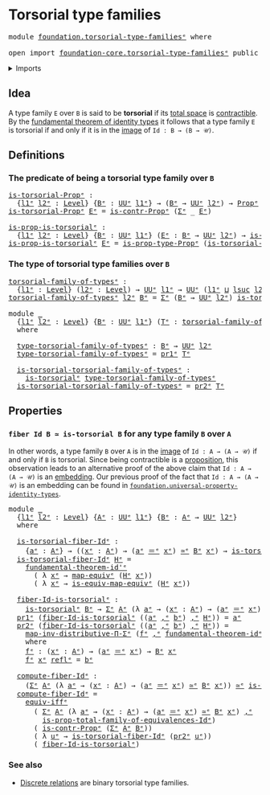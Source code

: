 # Torsorial type families

<pre class="Agda"><a id="36" class="Keyword">module</a> <a id="43" href="foundation.torsorial-type-families%25E1%25B5%2589.html" class="Module">foundation.torsorial-type-familiesᵉ</a> <a id="79" class="Keyword">where</a>

<a id="86" class="Keyword">open</a> <a id="91" class="Keyword">import</a> <a id="98" href="foundation-core.torsorial-type-families%25E1%25B5%2589.html" class="Module">foundation-core.torsorial-type-familiesᵉ</a> <a id="139" class="Keyword">public</a>
</pre>
<details><summary>Imports</summary>

<pre class="Agda"><a id="196" class="Keyword">open</a> <a id="201" class="Keyword">import</a> <a id="208" href="foundation.contractible-types%25E1%25B5%2589.html" class="Module">foundation.contractible-typesᵉ</a>
<a id="239" class="Keyword">open</a> <a id="244" class="Keyword">import</a> <a id="251" href="foundation.dependent-pair-types%25E1%25B5%2589.html" class="Module">foundation.dependent-pair-typesᵉ</a>
<a id="284" class="Keyword">open</a> <a id="289" class="Keyword">import</a> <a id="296" href="foundation.fundamental-theorem-of-identity-types%25E1%25B5%2589.html" class="Module">foundation.fundamental-theorem-of-identity-typesᵉ</a>
<a id="346" class="Keyword">open</a> <a id="351" class="Keyword">import</a> <a id="358" href="foundation.logical-equivalences%25E1%25B5%2589.html" class="Module">foundation.logical-equivalencesᵉ</a>
<a id="391" class="Keyword">open</a> <a id="396" class="Keyword">import</a> <a id="403" href="foundation.universal-property-identity-types%25E1%25B5%2589.html" class="Module">foundation.universal-property-identity-typesᵉ</a>
<a id="449" class="Keyword">open</a> <a id="454" class="Keyword">import</a> <a id="461" href="foundation.universe-levels%25E1%25B5%2589.html" class="Module">foundation.universe-levelsᵉ</a>

<a id="490" class="Keyword">open</a> <a id="495" class="Keyword">import</a> <a id="502" href="foundation-core.equivalences%25E1%25B5%2589.html" class="Module">foundation-core.equivalencesᵉ</a>
<a id="532" class="Keyword">open</a> <a id="537" class="Keyword">import</a> <a id="544" href="foundation-core.identity-types%25E1%25B5%2589.html" class="Module">foundation-core.identity-typesᵉ</a>
<a id="576" class="Keyword">open</a> <a id="581" class="Keyword">import</a> <a id="588" href="foundation-core.propositions%25E1%25B5%2589.html" class="Module">foundation-core.propositionsᵉ</a>
<a id="618" class="Keyword">open</a> <a id="623" class="Keyword">import</a> <a id="630" href="foundation-core.type-theoretic-principle-of-choice%25E1%25B5%2589.html" class="Module">foundation-core.type-theoretic-principle-of-choiceᵉ</a>
</pre>
</details>

## Idea

A type family `E` over `B` is said to be **torsorial** if its
[total space](foundation.dependent-pair-types.md) is
[contractible](foundation.contractible-types.md). By the
[fundamental theorem of identity types](foundation.fundamental-theorem-of-identity-types.md)
it follows that a type family `E` is torsorial if and only if it is in the
[image](foundation.images.md) of `Id : B → (B → 𝒰)`.

## Definitions

### The predicate of being a torsorial type family over `B`

<pre class="Agda"><a id="is-torsorial-Propᵉ"></a><a id="1187" href="foundation.torsorial-type-families%25E1%25B5%2589.html#1187" class="Function">is-torsorial-Propᵉ</a> <a id="1206" class="Symbol">:</a>
  <a id="1210" class="Symbol">{</a><a id="1211" href="foundation.torsorial-type-families%25E1%25B5%2589.html#1211" class="Bound">l1ᵉ</a> <a id="1215" href="foundation.torsorial-type-families%25E1%25B5%2589.html#1215" class="Bound">l2ᵉ</a> <a id="1219" class="Symbol">:</a> <a id="1221" href="Agda.Primitive.html#742" class="Postulate">Level</a><a id="1226" class="Symbol">}</a> <a id="1228" class="Symbol">{</a><a id="1229" href="foundation.torsorial-type-families%25E1%25B5%2589.html#1229" class="Bound">Bᵉ</a> <a id="1232" class="Symbol">:</a> <a id="1234" href="Agda.Primitive.html#429" class="Primitive">UUᵉ</a> <a id="1238" href="foundation.torsorial-type-families%25E1%25B5%2589.html#1211" class="Bound">l1ᵉ</a><a id="1241" class="Symbol">}</a> <a id="1243" class="Symbol">→</a> <a id="1245" class="Symbol">(</a><a id="1246" href="foundation.torsorial-type-families%25E1%25B5%2589.html#1229" class="Bound">Bᵉ</a> <a id="1249" class="Symbol">→</a> <a id="1251" href="Agda.Primitive.html#429" class="Primitive">UUᵉ</a> <a id="1255" href="foundation.torsorial-type-families%25E1%25B5%2589.html#1215" class="Bound">l2ᵉ</a><a id="1258" class="Symbol">)</a> <a id="1260" class="Symbol">→</a> <a id="1262" href="foundation-core.propositions%25E1%25B5%2589.html#1181" class="Function">Propᵉ</a> <a id="1268" class="Symbol">(</a><a id="1269" href="foundation.torsorial-type-families%25E1%25B5%2589.html#1211" class="Bound">l1ᵉ</a> <a id="1273" href="Agda.Primitive.html#961" class="Primitive Operator">⊔</a> <a id="1275" href="foundation.torsorial-type-families%25E1%25B5%2589.html#1215" class="Bound">l2ᵉ</a><a id="1278" class="Symbol">)</a>
<a id="1280" href="foundation.torsorial-type-families%25E1%25B5%2589.html#1187" class="Function">is-torsorial-Propᵉ</a> <a id="1299" href="foundation.torsorial-type-families%25E1%25B5%2589.html#1299" class="Bound">Eᵉ</a> <a id="1302" class="Symbol">=</a> <a id="1304" href="foundation.contractible-types%25E1%25B5%2589.html#1077" class="Function">is-contr-Propᵉ</a> <a id="1319" class="Symbol">(</a><a id="1320" href="foundation.dependent-pair-types%25E1%25B5%2589.html#585" class="Record">Σᵉ</a> <a id="1323" class="Symbol">_</a> <a id="1325" href="foundation.torsorial-type-families%25E1%25B5%2589.html#1299" class="Bound">Eᵉ</a><a id="1327" class="Symbol">)</a>

<a id="is-prop-is-torsorialᵉ"></a><a id="1330" href="foundation.torsorial-type-families%25E1%25B5%2589.html#1330" class="Function">is-prop-is-torsorialᵉ</a> <a id="1352" class="Symbol">:</a>
  <a id="1356" class="Symbol">{</a><a id="1357" href="foundation.torsorial-type-families%25E1%25B5%2589.html#1357" class="Bound">l1ᵉ</a> <a id="1361" href="foundation.torsorial-type-families%25E1%25B5%2589.html#1361" class="Bound">l2ᵉ</a> <a id="1365" class="Symbol">:</a> <a id="1367" href="Agda.Primitive.html#742" class="Postulate">Level</a><a id="1372" class="Symbol">}</a> <a id="1374" class="Symbol">{</a><a id="1375" href="foundation.torsorial-type-families%25E1%25B5%2589.html#1375" class="Bound">Bᵉ</a> <a id="1378" class="Symbol">:</a> <a id="1380" href="Agda.Primitive.html#429" class="Primitive">UUᵉ</a> <a id="1384" href="foundation.torsorial-type-families%25E1%25B5%2589.html#1357" class="Bound">l1ᵉ</a><a id="1387" class="Symbol">}</a> <a id="1389" class="Symbol">(</a><a id="1390" href="foundation.torsorial-type-families%25E1%25B5%2589.html#1390" class="Bound">Eᵉ</a> <a id="1393" class="Symbol">:</a> <a id="1395" href="foundation.torsorial-type-families%25E1%25B5%2589.html#1375" class="Bound">Bᵉ</a> <a id="1398" class="Symbol">→</a> <a id="1400" href="Agda.Primitive.html#429" class="Primitive">UUᵉ</a> <a id="1404" href="foundation.torsorial-type-families%25E1%25B5%2589.html#1361" class="Bound">l2ᵉ</a><a id="1407" class="Symbol">)</a> <a id="1409" class="Symbol">→</a> <a id="1411" href="foundation-core.propositions%25E1%25B5%2589.html#1041" class="Function">is-propᵉ</a> <a id="1420" class="Symbol">(</a><a id="1421" href="foundation-core.torsorial-type-families%25E1%25B5%2589.html#2479" class="Function">is-torsorialᵉ</a> <a id="1435" href="foundation.torsorial-type-families%25E1%25B5%2589.html#1390" class="Bound">Eᵉ</a><a id="1437" class="Symbol">)</a>
<a id="1439" href="foundation.torsorial-type-families%25E1%25B5%2589.html#1330" class="Function">is-prop-is-torsorialᵉ</a> <a id="1461" href="foundation.torsorial-type-families%25E1%25B5%2589.html#1461" class="Bound">Eᵉ</a> <a id="1464" class="Symbol">=</a> <a id="1466" href="foundation-core.propositions%25E1%25B5%2589.html#1361" class="Function">is-prop-type-Propᵉ</a> <a id="1485" class="Symbol">(</a><a id="1486" href="foundation.torsorial-type-families%25E1%25B5%2589.html#1187" class="Function">is-torsorial-Propᵉ</a> <a id="1505" href="foundation.torsorial-type-families%25E1%25B5%2589.html#1461" class="Bound">Eᵉ</a><a id="1507" class="Symbol">)</a>
</pre>
### The type of torsorial type families over `B`

<pre class="Agda"><a id="torsorial-family-of-typesᵉ"></a><a id="1572" href="foundation.torsorial-type-families%25E1%25B5%2589.html#1572" class="Function">torsorial-family-of-typesᵉ</a> <a id="1599" class="Symbol">:</a>
  <a id="1603" class="Symbol">{</a><a id="1604" href="foundation.torsorial-type-families%25E1%25B5%2589.html#1604" class="Bound">l1ᵉ</a> <a id="1608" class="Symbol">:</a> <a id="1610" href="Agda.Primitive.html#742" class="Postulate">Level</a><a id="1615" class="Symbol">}</a> <a id="1617" class="Symbol">(</a><a id="1618" href="foundation.torsorial-type-families%25E1%25B5%2589.html#1618" class="Bound">l2ᵉ</a> <a id="1622" class="Symbol">:</a> <a id="1624" href="Agda.Primitive.html#742" class="Postulate">Level</a><a id="1629" class="Symbol">)</a> <a id="1631" class="Symbol">→</a> <a id="1633" href="Agda.Primitive.html#429" class="Primitive">UUᵉ</a> <a id="1637" href="foundation.torsorial-type-families%25E1%25B5%2589.html#1604" class="Bound">l1ᵉ</a> <a id="1641" class="Symbol">→</a> <a id="1643" href="Agda.Primitive.html#429" class="Primitive">UUᵉ</a> <a id="1647" class="Symbol">(</a><a id="1648" href="foundation.torsorial-type-families%25E1%25B5%2589.html#1604" class="Bound">l1ᵉ</a> <a id="1652" href="Agda.Primitive.html#961" class="Primitive Operator">⊔</a> <a id="1654" href="Agda.Primitive.html#931" class="Primitive">lsuc</a> <a id="1659" href="foundation.torsorial-type-families%25E1%25B5%2589.html#1618" class="Bound">l2ᵉ</a><a id="1662" class="Symbol">)</a>
<a id="1664" href="foundation.torsorial-type-families%25E1%25B5%2589.html#1572" class="Function">torsorial-family-of-typesᵉ</a> <a id="1691" href="foundation.torsorial-type-families%25E1%25B5%2589.html#1691" class="Bound">l2ᵉ</a> <a id="1695" href="foundation.torsorial-type-families%25E1%25B5%2589.html#1695" class="Bound">Bᵉ</a> <a id="1698" class="Symbol">=</a> <a id="1700" href="foundation.dependent-pair-types%25E1%25B5%2589.html#585" class="Record">Σᵉ</a> <a id="1703" class="Symbol">(</a><a id="1704" href="foundation.torsorial-type-families%25E1%25B5%2589.html#1695" class="Bound">Bᵉ</a> <a id="1707" class="Symbol">→</a> <a id="1709" href="Agda.Primitive.html#429" class="Primitive">UUᵉ</a> <a id="1713" href="foundation.torsorial-type-families%25E1%25B5%2589.html#1691" class="Bound">l2ᵉ</a><a id="1716" class="Symbol">)</a> <a id="1718" href="foundation-core.torsorial-type-families%25E1%25B5%2589.html#2479" class="Function">is-torsorialᵉ</a>

<a id="1733" class="Keyword">module</a> <a id="1740" href="foundation.torsorial-type-families%25E1%25B5%2589.html#1740" class="Module">_</a>
  <a id="1744" class="Symbol">{</a><a id="1745" href="foundation.torsorial-type-families%25E1%25B5%2589.html#1745" class="Bound">l1ᵉ</a> <a id="1749" href="foundation.torsorial-type-families%25E1%25B5%2589.html#1749" class="Bound">l2ᵉ</a> <a id="1753" class="Symbol">:</a> <a id="1755" href="Agda.Primitive.html#742" class="Postulate">Level</a><a id="1760" class="Symbol">}</a> <a id="1762" class="Symbol">{</a><a id="1763" href="foundation.torsorial-type-families%25E1%25B5%2589.html#1763" class="Bound">Bᵉ</a> <a id="1766" class="Symbol">:</a> <a id="1768" href="Agda.Primitive.html#429" class="Primitive">UUᵉ</a> <a id="1772" href="foundation.torsorial-type-families%25E1%25B5%2589.html#1745" class="Bound">l1ᵉ</a><a id="1775" class="Symbol">}</a> <a id="1777" class="Symbol">(</a><a id="1778" href="foundation.torsorial-type-families%25E1%25B5%2589.html#1778" class="Bound">Tᵉ</a> <a id="1781" class="Symbol">:</a> <a id="1783" href="foundation.torsorial-type-families%25E1%25B5%2589.html#1572" class="Function">torsorial-family-of-typesᵉ</a> <a id="1810" href="foundation.torsorial-type-families%25E1%25B5%2589.html#1749" class="Bound">l2ᵉ</a> <a id="1814" href="foundation.torsorial-type-families%25E1%25B5%2589.html#1763" class="Bound">Bᵉ</a><a id="1816" class="Symbol">)</a>
  <a id="1820" class="Keyword">where</a>

  <a id="1829" href="foundation.torsorial-type-families%25E1%25B5%2589.html#1829" class="Function">type-torsorial-family-of-typesᵉ</a> <a id="1861" class="Symbol">:</a> <a id="1863" href="foundation.torsorial-type-families%25E1%25B5%2589.html#1763" class="Bound">Bᵉ</a> <a id="1866" class="Symbol">→</a> <a id="1868" href="Agda.Primitive.html#429" class="Primitive">UUᵉ</a> <a id="1872" href="foundation.torsorial-type-families%25E1%25B5%2589.html#1749" class="Bound">l2ᵉ</a>
  <a id="1878" href="foundation.torsorial-type-families%25E1%25B5%2589.html#1829" class="Function">type-torsorial-family-of-typesᵉ</a> <a id="1910" class="Symbol">=</a> <a id="1912" href="foundation.dependent-pair-types%25E1%25B5%2589.html#697" class="Field">pr1ᵉ</a> <a id="1917" href="foundation.torsorial-type-families%25E1%25B5%2589.html#1778" class="Bound">Tᵉ</a>

  <a id="1923" href="foundation.torsorial-type-families%25E1%25B5%2589.html#1923" class="Function">is-torsorial-torsorial-family-of-typesᵉ</a> <a id="1963" class="Symbol">:</a>
    <a id="1969" href="foundation-core.torsorial-type-families%25E1%25B5%2589.html#2479" class="Function">is-torsorialᵉ</a> <a id="1983" href="foundation.torsorial-type-families%25E1%25B5%2589.html#1829" class="Function">type-torsorial-family-of-typesᵉ</a>
  <a id="2017" href="foundation.torsorial-type-families%25E1%25B5%2589.html#1923" class="Function">is-torsorial-torsorial-family-of-typesᵉ</a> <a id="2057" class="Symbol">=</a> <a id="2059" href="foundation.dependent-pair-types%25E1%25B5%2589.html#711" class="Field">pr2ᵉ</a> <a id="2064" href="foundation.torsorial-type-families%25E1%25B5%2589.html#1778" class="Bound">Tᵉ</a>
</pre>
## Properties

### `fiber Id B ≃ is-torsorial B` for any type family `B` over `A`

In other words, a type family `B` over `A` is in the
[image](foundation.images.md) of `Id : A → (A → 𝒰)` if and only if `B` is
torsorial. Since being contractible is a
[proposition](foundation.propositions.md), this observation leads to an
alternative proof of the above claim that `Id : A → (A → 𝒰)` is an
[embedding](foundation.embeddings.md). Our previous proof of the fact that
`Id : A → (A → 𝒰)` is an embedding can be found in
[`foundation.universal-property-identity-types`](foundation.universal-property-identity-types.md).

<pre class="Agda"><a id="2696" class="Keyword">module</a> <a id="2703" href="foundation.torsorial-type-families%25E1%25B5%2589.html#2703" class="Module">_</a>
  <a id="2707" class="Symbol">{</a><a id="2708" href="foundation.torsorial-type-families%25E1%25B5%2589.html#2708" class="Bound">l1ᵉ</a> <a id="2712" href="foundation.torsorial-type-families%25E1%25B5%2589.html#2712" class="Bound">l2ᵉ</a> <a id="2716" class="Symbol">:</a> <a id="2718" href="Agda.Primitive.html#742" class="Postulate">Level</a><a id="2723" class="Symbol">}</a> <a id="2725" class="Symbol">{</a><a id="2726" href="foundation.torsorial-type-families%25E1%25B5%2589.html#2726" class="Bound">Aᵉ</a> <a id="2729" class="Symbol">:</a> <a id="2731" href="Agda.Primitive.html#429" class="Primitive">UUᵉ</a> <a id="2735" href="foundation.torsorial-type-families%25E1%25B5%2589.html#2708" class="Bound">l1ᵉ</a><a id="2738" class="Symbol">}</a> <a id="2740" class="Symbol">{</a><a id="2741" href="foundation.torsorial-type-families%25E1%25B5%2589.html#2741" class="Bound">Bᵉ</a> <a id="2744" class="Symbol">:</a> <a id="2746" href="foundation.torsorial-type-families%25E1%25B5%2589.html#2726" class="Bound">Aᵉ</a> <a id="2749" class="Symbol">→</a> <a id="2751" href="Agda.Primitive.html#429" class="Primitive">UUᵉ</a> <a id="2755" href="foundation.torsorial-type-families%25E1%25B5%2589.html#2712" class="Bound">l2ᵉ</a><a id="2758" class="Symbol">}</a>
  <a id="2762" class="Keyword">where</a>

  <a id="2771" href="foundation.torsorial-type-families%25E1%25B5%2589.html#2771" class="Function">is-torsorial-fiber-Idᵉ</a> <a id="2794" class="Symbol">:</a>
    <a id="2800" class="Symbol">{</a><a id="2801" href="foundation.torsorial-type-families%25E1%25B5%2589.html#2801" class="Bound">aᵉ</a> <a id="2804" class="Symbol">:</a> <a id="2806" href="foundation.torsorial-type-families%25E1%25B5%2589.html#2726" class="Bound">Aᵉ</a><a id="2808" class="Symbol">}</a> <a id="2810" class="Symbol">→</a> <a id="2812" class="Symbol">((</a><a id="2814" href="foundation.torsorial-type-families%25E1%25B5%2589.html#2814" class="Bound">xᵉ</a> <a id="2817" class="Symbol">:</a> <a id="2819" href="foundation.torsorial-type-families%25E1%25B5%2589.html#2726" class="Bound">Aᵉ</a><a id="2821" class="Symbol">)</a> <a id="2823" class="Symbol">→</a> <a id="2825" class="Symbol">(</a><a id="2826" href="foundation.torsorial-type-families%25E1%25B5%2589.html#2801" class="Bound">aᵉ</a> <a id="2829" href="foundation-core.identity-types%25E1%25B5%2589.html#2730" class="Function Operator">＝ᵉ</a> <a id="2832" href="foundation.torsorial-type-families%25E1%25B5%2589.html#2814" class="Bound">xᵉ</a><a id="2834" class="Symbol">)</a> <a id="2836" href="foundation-core.equivalences%25E1%25B5%2589.html#2662" class="Function Operator">≃ᵉ</a> <a id="2839" href="foundation.torsorial-type-families%25E1%25B5%2589.html#2741" class="Bound">Bᵉ</a> <a id="2842" href="foundation.torsorial-type-families%25E1%25B5%2589.html#2814" class="Bound">xᵉ</a><a id="2844" class="Symbol">)</a> <a id="2846" class="Symbol">→</a> <a id="2848" href="foundation-core.torsorial-type-families%25E1%25B5%2589.html#2479" class="Function">is-torsorialᵉ</a> <a id="2862" href="foundation.torsorial-type-families%25E1%25B5%2589.html#2741" class="Bound">Bᵉ</a>
  <a id="2867" href="foundation.torsorial-type-families%25E1%25B5%2589.html#2771" class="Function">is-torsorial-fiber-Idᵉ</a> <a id="2890" href="foundation.torsorial-type-families%25E1%25B5%2589.html#2890" class="Bound">Hᵉ</a> <a id="2893" class="Symbol">=</a>
    <a id="2899" href="foundation.fundamental-theorem-of-identity-types%25E1%25B5%2589.html#2352" class="Function">fundamental-theorem-id&#39;ᵉ</a>
      <a id="2930" class="Symbol">(</a> <a id="2932" class="Symbol">λ</a> <a id="2934" href="foundation.torsorial-type-families%25E1%25B5%2589.html#2934" class="Bound">xᵉ</a> <a id="2937" class="Symbol">→</a> <a id="2939" href="foundation-core.equivalences%25E1%25B5%2589.html#2892" class="Function">map-equivᵉ</a> <a id="2950" class="Symbol">(</a><a id="2951" href="foundation.torsorial-type-families%25E1%25B5%2589.html#2890" class="Bound">Hᵉ</a> <a id="2954" href="foundation.torsorial-type-families%25E1%25B5%2589.html#2934" class="Bound">xᵉ</a><a id="2956" class="Symbol">))</a>
      <a id="2965" class="Symbol">(</a> <a id="2967" class="Symbol">λ</a> <a id="2969" href="foundation.torsorial-type-families%25E1%25B5%2589.html#2969" class="Bound">xᵉ</a> <a id="2972" class="Symbol">→</a> <a id="2974" href="foundation-core.equivalences%25E1%25B5%2589.html#2939" class="Function">is-equiv-map-equivᵉ</a> <a id="2994" class="Symbol">(</a><a id="2995" href="foundation.torsorial-type-families%25E1%25B5%2589.html#2890" class="Bound">Hᵉ</a> <a id="2998" href="foundation.torsorial-type-families%25E1%25B5%2589.html#2969" class="Bound">xᵉ</a><a id="3000" class="Symbol">))</a>

  <a id="3006" href="foundation.torsorial-type-families%25E1%25B5%2589.html#3006" class="Function">fiber-Id-is-torsorialᵉ</a> <a id="3029" class="Symbol">:</a>
    <a id="3035" href="foundation-core.torsorial-type-families%25E1%25B5%2589.html#2479" class="Function">is-torsorialᵉ</a> <a id="3049" href="foundation.torsorial-type-families%25E1%25B5%2589.html#2741" class="Bound">Bᵉ</a> <a id="3052" class="Symbol">→</a> <a id="3054" href="foundation.dependent-pair-types%25E1%25B5%2589.html#585" class="Record">Σᵉ</a> <a id="3057" href="foundation.torsorial-type-families%25E1%25B5%2589.html#2726" class="Bound">Aᵉ</a> <a id="3060" class="Symbol">(λ</a> <a id="3063" href="foundation.torsorial-type-families%25E1%25B5%2589.html#3063" class="Bound">aᵉ</a> <a id="3066" class="Symbol">→</a> <a id="3068" class="Symbol">(</a><a id="3069" href="foundation.torsorial-type-families%25E1%25B5%2589.html#3069" class="Bound">xᵉ</a> <a id="3072" class="Symbol">:</a> <a id="3074" href="foundation.torsorial-type-families%25E1%25B5%2589.html#2726" class="Bound">Aᵉ</a><a id="3076" class="Symbol">)</a> <a id="3078" class="Symbol">→</a> <a id="3080" class="Symbol">(</a><a id="3081" href="foundation.torsorial-type-families%25E1%25B5%2589.html#3063" class="Bound">aᵉ</a> <a id="3084" href="foundation-core.identity-types%25E1%25B5%2589.html#2730" class="Function Operator">＝ᵉ</a> <a id="3087" href="foundation.torsorial-type-families%25E1%25B5%2589.html#3069" class="Bound">xᵉ</a><a id="3089" class="Symbol">)</a> <a id="3091" href="foundation-core.equivalences%25E1%25B5%2589.html#2662" class="Function Operator">≃ᵉ</a> <a id="3094" href="foundation.torsorial-type-families%25E1%25B5%2589.html#2741" class="Bound">Bᵉ</a> <a id="3097" href="foundation.torsorial-type-families%25E1%25B5%2589.html#3069" class="Bound">xᵉ</a><a id="3099" class="Symbol">)</a>
  <a id="3103" href="foundation.dependent-pair-types%25E1%25B5%2589.html#697" class="Field">pr1ᵉ</a> <a id="3108" class="Symbol">(</a><a id="3109" href="foundation.torsorial-type-families%25E1%25B5%2589.html#3006" class="Function">fiber-Id-is-torsorialᵉ</a> <a id="3132" class="Symbol">((</a><a id="3134" href="foundation.torsorial-type-families%25E1%25B5%2589.html#3134" class="Bound">aᵉ</a> <a id="3137" href="foundation.dependent-pair-types%25E1%25B5%2589.html#788" class="InductiveConstructor Operator">,ᵉ</a> <a id="3140" href="foundation.torsorial-type-families%25E1%25B5%2589.html#3140" class="Bound">bᵉ</a><a id="3142" class="Symbol">)</a> <a id="3144" href="foundation.dependent-pair-types%25E1%25B5%2589.html#788" class="InductiveConstructor Operator">,ᵉ</a> <a id="3147" href="foundation.torsorial-type-families%25E1%25B5%2589.html#3147" class="Bound">Hᵉ</a><a id="3149" class="Symbol">))</a> <a id="3152" class="Symbol">=</a> <a id="3154" href="foundation.torsorial-type-families%25E1%25B5%2589.html#3134" class="Bound">aᵉ</a>
  <a id="3159" href="foundation.dependent-pair-types%25E1%25B5%2589.html#711" class="Field">pr2ᵉ</a> <a id="3164" class="Symbol">(</a><a id="3165" href="foundation.torsorial-type-families%25E1%25B5%2589.html#3006" class="Function">fiber-Id-is-torsorialᵉ</a> <a id="3188" class="Symbol">((</a><a id="3190" href="foundation.torsorial-type-families%25E1%25B5%2589.html#3190" class="Bound">aᵉ</a> <a id="3193" href="foundation.dependent-pair-types%25E1%25B5%2589.html#788" class="InductiveConstructor Operator">,ᵉ</a> <a id="3196" href="foundation.torsorial-type-families%25E1%25B5%2589.html#3196" class="Bound">bᵉ</a><a id="3198" class="Symbol">)</a> <a id="3200" href="foundation.dependent-pair-types%25E1%25B5%2589.html#788" class="InductiveConstructor Operator">,ᵉ</a> <a id="3203" href="foundation.torsorial-type-families%25E1%25B5%2589.html#3203" class="Bound">Hᵉ</a><a id="3205" class="Symbol">))</a> <a id="3208" class="Symbol">=</a>
    <a id="3214" href="foundation-core.type-theoretic-principle-of-choice%25E1%25B5%2589.html#2282" class="Function">map-inv-distributive-Π-Σᵉ</a> <a id="3240" class="Symbol">(</a><a id="3241" href="foundation.torsorial-type-families%25E1%25B5%2589.html#3308" class="Function">fᵉ</a> <a id="3244" href="foundation.dependent-pair-types%25E1%25B5%2589.html#788" class="InductiveConstructor Operator">,ᵉ</a> <a id="3247" href="foundation.fundamental-theorem-of-identity-types%25E1%25B5%2589.html#2064" class="Function">fundamental-theorem-idᵉ</a> <a id="3271" class="Symbol">((</a><a id="3273" href="foundation.torsorial-type-families%25E1%25B5%2589.html#3190" class="Bound">aᵉ</a> <a id="3276" href="foundation.dependent-pair-types%25E1%25B5%2589.html#788" class="InductiveConstructor Operator">,ᵉ</a> <a id="3279" href="foundation.torsorial-type-families%25E1%25B5%2589.html#3196" class="Bound">bᵉ</a><a id="3281" class="Symbol">)</a> <a id="3283" href="foundation.dependent-pair-types%25E1%25B5%2589.html#788" class="InductiveConstructor Operator">,ᵉ</a> <a id="3286" href="foundation.torsorial-type-families%25E1%25B5%2589.html#3203" class="Bound">Hᵉ</a><a id="3288" class="Symbol">)</a> <a id="3290" href="foundation.torsorial-type-families%25E1%25B5%2589.html#3308" class="Function">fᵉ</a><a id="3292" class="Symbol">)</a>
    <a id="3298" class="Keyword">where</a>
    <a id="3308" href="foundation.torsorial-type-families%25E1%25B5%2589.html#3308" class="Function">fᵉ</a> <a id="3311" class="Symbol">:</a> <a id="3313" class="Symbol">(</a><a id="3314" href="foundation.torsorial-type-families%25E1%25B5%2589.html#3314" class="Bound">xᵉ</a> <a id="3317" class="Symbol">:</a> <a id="3319" href="foundation.torsorial-type-families%25E1%25B5%2589.html#2726" class="Bound">Aᵉ</a><a id="3321" class="Symbol">)</a> <a id="3323" class="Symbol">→</a> <a id="3325" class="Symbol">(</a><a id="3326" href="foundation.torsorial-type-families%25E1%25B5%2589.html#3190" class="Bound">aᵉ</a> <a id="3329" href="foundation-core.identity-types%25E1%25B5%2589.html#2730" class="Function Operator">＝ᵉ</a> <a id="3332" href="foundation.torsorial-type-families%25E1%25B5%2589.html#3314" class="Bound">xᵉ</a><a id="3334" class="Symbol">)</a> <a id="3336" class="Symbol">→</a> <a id="3338" href="foundation.torsorial-type-families%25E1%25B5%2589.html#2741" class="Bound">Bᵉ</a> <a id="3341" href="foundation.torsorial-type-families%25E1%25B5%2589.html#3314" class="Bound">xᵉ</a>
    <a id="3348" href="foundation.torsorial-type-families%25E1%25B5%2589.html#3308" class="Function">fᵉ</a> <a id="3351" href="foundation.torsorial-type-families%25E1%25B5%2589.html#3351" class="Bound">xᵉ</a> <a id="3354" href="foundation-core.identity-types%25E1%25B5%2589.html#2694" class="InductiveConstructor">reflᵉ</a> <a id="3360" class="Symbol">=</a> <a id="3362" href="foundation.torsorial-type-families%25E1%25B5%2589.html#3196" class="Bound">bᵉ</a>

  <a id="3368" href="foundation.torsorial-type-families%25E1%25B5%2589.html#3368" class="Function">compute-fiber-Idᵉ</a> <a id="3386" class="Symbol">:</a>
    <a id="3392" class="Symbol">(</a><a id="3393" href="foundation.dependent-pair-types%25E1%25B5%2589.html#585" class="Record">Σᵉ</a> <a id="3396" href="foundation.torsorial-type-families%25E1%25B5%2589.html#2726" class="Bound">Aᵉ</a> <a id="3399" class="Symbol">(λ</a> <a id="3402" href="foundation.torsorial-type-families%25E1%25B5%2589.html#3402" class="Bound">aᵉ</a> <a id="3405" class="Symbol">→</a> <a id="3407" class="Symbol">(</a><a id="3408" href="foundation.torsorial-type-families%25E1%25B5%2589.html#3408" class="Bound">xᵉ</a> <a id="3411" class="Symbol">:</a> <a id="3413" href="foundation.torsorial-type-families%25E1%25B5%2589.html#2726" class="Bound">Aᵉ</a><a id="3415" class="Symbol">)</a> <a id="3417" class="Symbol">→</a> <a id="3419" class="Symbol">(</a><a id="3420" href="foundation.torsorial-type-families%25E1%25B5%2589.html#3402" class="Bound">aᵉ</a> <a id="3423" href="foundation-core.identity-types%25E1%25B5%2589.html#2730" class="Function Operator">＝ᵉ</a> <a id="3426" href="foundation.torsorial-type-families%25E1%25B5%2589.html#3408" class="Bound">xᵉ</a><a id="3428" class="Symbol">)</a> <a id="3430" href="foundation-core.equivalences%25E1%25B5%2589.html#2662" class="Function Operator">≃ᵉ</a> <a id="3433" href="foundation.torsorial-type-families%25E1%25B5%2589.html#2741" class="Bound">Bᵉ</a> <a id="3436" href="foundation.torsorial-type-families%25E1%25B5%2589.html#3408" class="Bound">xᵉ</a><a id="3438" class="Symbol">))</a> <a id="3441" href="foundation-core.equivalences%25E1%25B5%2589.html#2662" class="Function Operator">≃ᵉ</a> <a id="3444" href="foundation-core.torsorial-type-families%25E1%25B5%2589.html#2479" class="Function">is-torsorialᵉ</a> <a id="3458" href="foundation.torsorial-type-families%25E1%25B5%2589.html#2741" class="Bound">Bᵉ</a>
  <a id="3463" href="foundation.torsorial-type-families%25E1%25B5%2589.html#3368" class="Function">compute-fiber-Idᵉ</a> <a id="3481" class="Symbol">=</a>
    <a id="3487" href="foundation.logical-equivalences%25E1%25B5%2589.html#5933" class="Function">equiv-iffᵉ</a>
      <a id="3504" class="Symbol">(</a> <a id="3506" href="foundation.dependent-pair-types%25E1%25B5%2589.html#585" class="Record">Σᵉ</a> <a id="3509" href="foundation.torsorial-type-families%25E1%25B5%2589.html#2726" class="Bound">Aᵉ</a> <a id="3512" class="Symbol">(λ</a> <a id="3515" href="foundation.torsorial-type-families%25E1%25B5%2589.html#3515" class="Bound">aᵉ</a> <a id="3518" class="Symbol">→</a> <a id="3520" class="Symbol">(</a><a id="3521" href="foundation.torsorial-type-families%25E1%25B5%2589.html#3521" class="Bound">xᵉ</a> <a id="3524" class="Symbol">:</a> <a id="3526" href="foundation.torsorial-type-families%25E1%25B5%2589.html#2726" class="Bound">Aᵉ</a><a id="3528" class="Symbol">)</a> <a id="3530" class="Symbol">→</a> <a id="3532" class="Symbol">(</a><a id="3533" href="foundation.torsorial-type-families%25E1%25B5%2589.html#3515" class="Bound">aᵉ</a> <a id="3536" href="foundation-core.identity-types%25E1%25B5%2589.html#2730" class="Function Operator">＝ᵉ</a> <a id="3539" href="foundation.torsorial-type-families%25E1%25B5%2589.html#3521" class="Bound">xᵉ</a><a id="3541" class="Symbol">)</a> <a id="3543" href="foundation-core.equivalences%25E1%25B5%2589.html#2662" class="Function Operator">≃ᵉ</a> <a id="3546" href="foundation.torsorial-type-families%25E1%25B5%2589.html#2741" class="Bound">Bᵉ</a> <a id="3549" href="foundation.torsorial-type-families%25E1%25B5%2589.html#3521" class="Bound">xᵉ</a><a id="3551" class="Symbol">)</a> <a id="3553" href="foundation.dependent-pair-types%25E1%25B5%2589.html#788" class="InductiveConstructor Operator">,ᵉ</a>
        <a id="3564" href="foundation.universal-property-identity-types%25E1%25B5%2589.html#7966" class="Function">is-prop-total-family-of-equivalences-Idᵉ</a><a id="3604" class="Symbol">)</a>
      <a id="3612" class="Symbol">(</a> <a id="3614" href="foundation.contractible-types%25E1%25B5%2589.html#1077" class="Function">is-contr-Propᵉ</a> <a id="3629" class="Symbol">(</a><a id="3630" href="foundation.dependent-pair-types%25E1%25B5%2589.html#585" class="Record">Σᵉ</a> <a id="3633" href="foundation.torsorial-type-families%25E1%25B5%2589.html#2726" class="Bound">Aᵉ</a> <a id="3636" href="foundation.torsorial-type-families%25E1%25B5%2589.html#2741" class="Bound">Bᵉ</a><a id="3638" class="Symbol">))</a>
      <a id="3647" class="Symbol">(</a> <a id="3649" class="Symbol">λ</a> <a id="3651" href="foundation.torsorial-type-families%25E1%25B5%2589.html#3651" class="Bound">uᵉ</a> <a id="3654" class="Symbol">→</a> <a id="3656" href="foundation.torsorial-type-families%25E1%25B5%2589.html#2771" class="Function">is-torsorial-fiber-Idᵉ</a> <a id="3679" class="Symbol">(</a><a id="3680" href="foundation.dependent-pair-types%25E1%25B5%2589.html#711" class="Field">pr2ᵉ</a> <a id="3685" href="foundation.torsorial-type-families%25E1%25B5%2589.html#3651" class="Bound">uᵉ</a><a id="3687" class="Symbol">))</a>
      <a id="3696" class="Symbol">(</a> <a id="3698" href="foundation.torsorial-type-families%25E1%25B5%2589.html#3006" class="Function">fiber-Id-is-torsorialᵉ</a><a id="3720" class="Symbol">)</a>
</pre>
### See also

- [Discrete relations](foundation.discrete-relations.md) are binary torsorial
  type families.